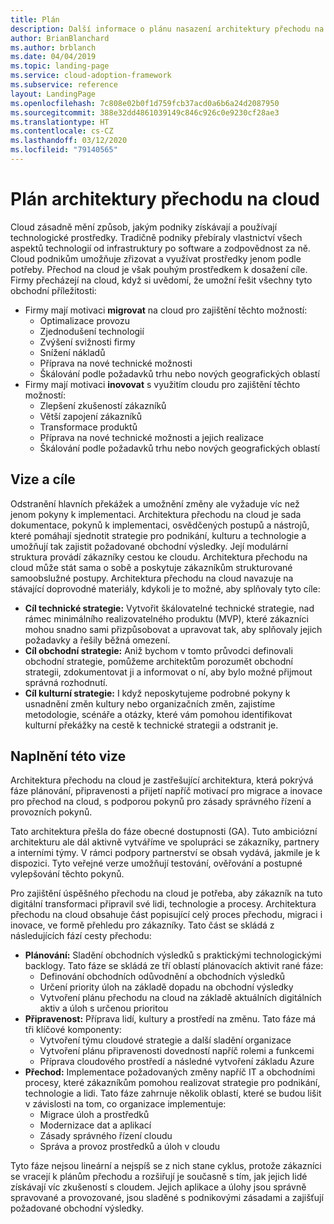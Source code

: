 ```yaml
---
title: Plán
description: Další informace o plánu nasazení architektury přechodu na cloud pro Azure od Microsoftu
author: BrianBlanchard
ms.author: brblanch
ms.date: 04/04/2019
ms.topic: landing-page
ms.service: cloud-adoption-framework
ms.subservice: reference
layout: LandingPage
ms.openlocfilehash: 7c808e02b0f1d759fcb37acd0a6b6a24d2087950
ms.sourcegitcommit: 388e32dd4861039149c846c926c0e9230cf28ae3
ms.translationtype: HT
ms.contentlocale: cs-CZ
ms.lasthandoff: 03/12/2020
ms.locfileid: "79140565"
---
```

# <a name="cloud-adoption-framework-roadmap"></a>Plán architektury přechodu na cloud

Cloud zásadně mění způsob, jakým podniky získávají a používají technologické prostředky. Tradičně podniky přebíraly vlastnictví všech aspektů technologií od infrastruktury po software a zodpovědnost za ně. Cloud podnikům umožňuje zřizovat a využívat prostředky jenom podle potřeby. Přechod na cloud je však pouhým prostředkem k dosažení cíle. Firmy přecházejí na cloud, když si uvědomí, že umožní řešit všechny tyto obchodní příležitosti:

- Firmy mají motivaci **migrovat** na cloud pro zajištění těchto možností:
  - Optimalizace provozu
  - Zjednodušení technologií
  - Zvýšení svižnosti firmy
  - Snížení nákladů
  - Příprava na nové technické možnosti
  - Škálování podle požadavků trhu nebo nových geografických oblastí
- Firmy mají motivaci **inovovat** s využitím cloudu pro zajištění těchto možností:
  - Zlepšení zkušeností zákazníků
  - Větší zapojení zákazníků
  - Transformace produktů
  - Příprava na nové technické možnosti a jejich realizace
  - Škálování podle požadavků trhu nebo nových geografických oblastí

## <a name="vision-and-objectives"></a>Vize a cíle

Odstranění hlavních překážek a umožnění změny ale vyžaduje víc než jenom pokyny k implementaci. Architektura přechodu na cloud je sada dokumentace, pokynů k implementaci, osvědčených postupů a nástrojů, které pomáhají sjednotit strategie pro podnikání, kulturu a technologie a umožňují tak zajistit požadované obchodní výsledky. Její modulární struktura provádí zákazníky cestou ke cloudu. Architektura přechodu na cloud může stát sama o sobě a poskytuje zákazníkům strukturované samoobslužné postupy. Architektura přechodu na cloud navazuje na stávající doprovodné materiály, kdykoli je to možné, aby splňovaly tyto cíle:

- **Cíl technické strategie:** Vytvořit škálovatelné technické strategie, nad rámec minimálního realizovatelného produktu (MVP), které zákazníci mohou snadno sami přizpůsobovat a upravovat tak, aby splňovaly jejich požadavky a řešily běžná omezení.
- **Cíl obchodní strategie:** Aniž bychom v tomto průvodci definovali obchodní strategie, pomůžeme architektům porozumět obchodní strategii, zdokumentovat ji a informovat o ní, aby bylo možné přijmout správná rozhodnutí.
- **Cíl kulturní strategie:** I když neposkytujeme podrobné pokyny k usnadnění změn kultury nebo organizačních změn, zajistíme metodologie, scénáře a otázky, které vám pomohou identifikovat kulturní překážky na cestě k technické strategii a odstranit je.

## <a name="fulfilling-the-vision"></a>Naplnění této vize

Architektura přechodu na cloud je zastřešující architektura, která pokrývá fáze plánování, připravenosti a přijetí napříč motivací pro migrace a inovace pro přechod na cloud, s podporou pokynů pro zásady správného řízení a provozních pokynů.

Tato architektura přešla do fáze obecné dostupnosti (GA). Tuto ambiciózní architekturu ale dál aktivně vytváříme ve spolupráci se zákazníky, partnery a interními týmy. V rámci podpory partnerství se obsah vydává, jakmile je k dispozici. Tyto veřejné verze umožňují testování, ověřování a postupné vylepšování těchto pokynů.

Pro zajištění úspěšného přechodu na cloud je potřeba, aby zákazník na tuto digitální transformaci připravil své lidi, technologie a procesy. Architektura přechodu na cloud obsahuje část popisující celý proces přechodu, migraci i inovace, ve formě přehledu pro zákazníky. Tato část se skládá z následujících fází cesty přechodu:

- **Plánování:** Sladění obchodních výsledků s praktickými technologickými backlogy. Tato fáze se skládá ze tří oblastí plánovacích aktivit rané fáze:
  - Definování obchodních odůvodnění a obchodních výsledků
  - Určení priority úloh na základě dopadu na obchodní výsledky
  - Vytvoření plánu přechodu na cloud na základě aktuálních digitálních aktiv a úloh s určenou prioritou
- **Připravenost:** Příprava lidí, kultury a prostředí na změnu. Tato fáze má tři klíčové komponenty:
  - Vytvoření týmu cloudové strategie a další sladění organizace
  - Vytvoření plánu připravenosti dovedností napříč rolemi a funkcemi
  - Příprava cloudového prostředí a následné vytvoření základu Azure
- **Přechod:** Implementace požadovaných změny napříč IT a obchodními procesy, které zákazníkům pomohou realizovat strategie pro podnikání, technologie a lidi. Tato fáze zahrnuje několik oblastí, které se budou lišit v závislosti na tom, co organizace implementuje:
  - Migrace úloh a prostředků
  - Modernizace dat a aplikací
  - Zásady správného řízení cloudu
  - Správa a provoz prostředků a úloh v cloudu

Tyto fáze nejsou lineární a nejspíš se z nich stane cyklus, protože zákazníci se vracejí k plánům přechodu a rozšiřují je současně s tím, jak jejich lidé získávají víc zkušeností s cloudem. Jejich aplikace a úlohy jsou správně spravované a provozované, jsou sladěné s podnikovými zásadami a zajišťují požadované obchodní výsledky.
